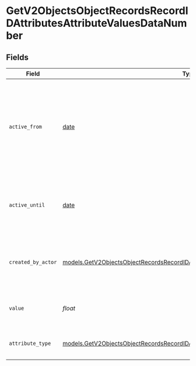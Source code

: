 # GetV2ObjectsObjectRecordsRecordIDAttributesAttributeValuesDataNumber


## Fields

| Field                                                                                                                                                                              | Type                                                                                                                                                                               | Required                                                                                                                                                                           | Description                                                                                                                                                                        | Example                                                                                                                                                                            |
| ---------------------------------------------------------------------------------------------------------------------------------------------------------------------------------- | ---------------------------------------------------------------------------------------------------------------------------------------------------------------------------------- | ---------------------------------------------------------------------------------------------------------------------------------------------------------------------------------- | ---------------------------------------------------------------------------------------------------------------------------------------------------------------------------------- | ---------------------------------------------------------------------------------------------------------------------------------------------------------------------------------- |
| `active_from`                                                                                                                                                                      | [date](https://docs.python.org/3/library/datetime.html#date-objects)                                                                                                               | :heavy_check_mark:                                                                                                                                                                 | The point in time at which this value was made "active". `active_from` can be considered roughly analogous to `created_at`.                                                        | 2023-01-01T15:00:00.000000000Z                                                                                                                                                     |
| `active_until`                                                                                                                                                                     | [date](https://docs.python.org/3/library/datetime.html#date-objects)                                                                                                               | :heavy_check_mark:                                                                                                                                                                 | The point in time at which this value was deactivated. If `null`, the value is active.                                                                                             | 2023-01-01T15:00:00.000000000Z                                                                                                                                                     |
| `created_by_actor`                                                                                                                                                                 | [models.GetV2ObjectsObjectRecordsRecordIDAttributesAttributeValuesCreatedByActor10](../models/getv2objectsobjectrecordsrecordidattributesattributevaluescreatedbyactor10.md)       | :heavy_check_mark:                                                                                                                                                                 | The actor that created this value.                                                                                                                                                 | {<br/>"type": "workspace-member",<br/>"id": "50cf242c-7fa3-4cad-87d0-75b1af71c57b"<br/>}                                                                                           |
| `value`                                                                                                                                                                            | *float*                                                                                                                                                                            | :heavy_check_mark:                                                                                                                                                                 | Numbers are persisted as 64 bit floats.                                                                                                                                            | 42                                                                                                                                                                                 |
| `attribute_type`                                                                                                                                                                   | [models.GetV2ObjectsObjectRecordsRecordIDAttributesAttributeValuesAttributeTypeNumber](../models/getv2objectsobjectrecordsrecordidattributesattributevaluesattributetypenumber.md) | :heavy_check_mark:                                                                                                                                                                 | The attribute type of the value.                                                                                                                                                   | number                                                                                                                                                                             |